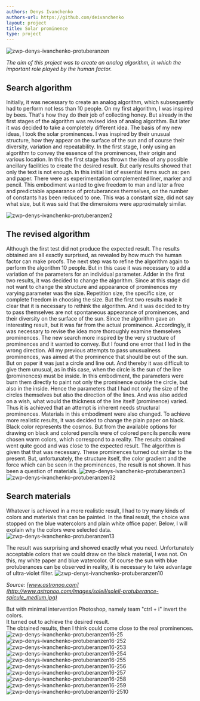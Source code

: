 ```yaml
---
authors: Denys Ivanchenko
authors-url: https://github.com/deivanchenko
layout: project
title: Solar prominence
type: project
---
```


![zwp-denys-ivanchenko-protuberanzen](splash.png)  


*The aim of this project was to create an analog algorithm, in which the important role played by the human factor.*

## Search algorithm  

Initially, it was necessary to create an analog algorithm, which subsequently had to perform not less than 10 people. On my first algorithm, I was inspired by bees. That's how they do their job of collecting honey. But already in the first stages of the algorithm was revised idea of analog algorithm. But later it was decided to take a completely different idea.
The basis of my new ideas, I took the solar prominences. I was inspired by their unusual structure, how they appear on the surface of the sun and of course their diversity, variation and repeatability.
In the first stage, I only using an algorithm to convey the essence of the prominences, their origin and various location. In this the first stage has thrown the idea of any possible ancillary facilities to create the desired result. But early results showed that only the text is not enough. In this initial list of essential items such as: pen and paper. There were as experimentation complemented liner, marker and pencil. This embodiment wanted to give freedom to man and later a free and predictable appearance of protuberances themselves, on the number of constants has been reduced to one. This was a constant size, did not say what size, but it was said that the dimensions were approximately similar.

![zwp-denys-ivanchenko-protuberanzen2](./assets/images/Protuberanzen2-thumb.png)

## The revised algorithm  

Although the first test did not produce the expected result. The results obtained are all exactly surprised, as revealed by how much the human factor can make proofs.
The next step was to refine the algorithm again to perform the algorithm 10 people. But in this case it was necessary to add a variation of the parameters for an individual parameter. Adder in the first two results, it was decided to change the algorithm. Since at this stage did not want to change the structure and appearance of prominences my varying parameter was the size. Repetition size, the specific size, or complete freedom in choosing the size. But the first two results made it clear that it is necessary to rethink the algorithm. And it was decided to try to pass themselves are not spontaneous appearance of prominences, and their diversity on the surface of the sun. Since the algorithm gave an interesting result, but it was far from the actual prominence.
Accordingly, it was necessary to revise the idea more thoroughly examine themselves prominences.
The new search more inspired by the very structure of prominences and it wanted to convey. But I found one error that I led in the wrong direction. All my previous attempts to pass unusualness prominences, was aimed at the prominence that should be out of the sun.
But on paper it was just a circle and line out. And thereby it was difficult to give them unusual, as in this case, when the circle is the sun of the line (prominences) must be inside.
In this embodiment, the parameters were burn them directly to paint not only the prominence outside the circle, but also in the inside. Hence the parameters that I had not only the size of the circles themselves but also the direction of the lines. And was also added on a wish, what would the thickness of the line itself (prominence) varied. Thus it is achieved that an attempt is inherent needs structural prominences.
Materials in this embodiment were also changed. To achieve more realistic results, it was decided to change the plain paper on black. Black color represents the cosmos. But from the available options for drawing on black and colored pencils were of colored pencils pencils were chosen warm colors, which correspond to a reality.
The results obtained went quite good and was close to the expected result.
The algorithm is given that that was necessary. These prominences turned out similar to the present. But, unfortunately, the structure itself, the color gradient and the force which can be seen in the prominences, the result is not shown. It has been a question of materials.
![zwp-denys-ivanchenko-protuberanzen3](./assets/images/Protuberanzen3-thumb.png)
![zwp-denys-ivanchenko-protuberanzen32](./assets/images/Protuberanzen32-thumb.png)

## Search materials
Whatever is achieved in a more realistic result, I had to try many kinds of colors and materials that can be painted.
In the final result, the choice was stopped on the blue watercolors and plain white office paper. Below, I will explain why the colors were selected data.
![zwp-denys-ivanchenko-protuberanzen13](./assets/images/Protuberanzen13-thumb.png)


The result was surprising and showed exactly what you need.
Unfortunately acceptable colors that we could draw on the black material, I was not.
On this, my white paper and blue watercolor.
Of course the sun with blue protuberances can be observed in reality, it is necessary to take advantage of ultra-violet filter.
![zwp-denys-ivanchenko-protuberanzen10](./assets/images/Protuberanzen10-thumb.png)

*Source: [www.astronoo.com](http://www.astronoo.com/images/soleil/soleil-protuberance-spicule_medium.jpg)*

But with minimal intervention Photoshop, namely team "ctrl + i" invert the colors.  
It turned out to achieve the desired result.  
The obtained results, then I think could come close to the real prominences.  
![zwp-denys-ivanchenko-protuberanzen16-25](./assets/images/Protuberanzen16-25-thumb.png)
![zwp-denys-ivanchenko-protuberanzen16-252](./assets/images/Protuberanzen16-252-thumb.png)
![zwp-denys-ivanchenko-protuberanzen16-253](./assets/images/Protuberanzen16-253-thumb.png)
![zwp-denys-ivanchenko-protuberanzen16-254](./assets/images/Protuberanzen16-254-thumb.png)
![zwp-denys-ivanchenko-protuberanzen16-255](./assets/images/Protuberanzen16-255-thumb.png)
![zwp-denys-ivanchenko-protuberanzen16-256](./assets/images/Protuberanzen16-256-thumb.png)
![zwp-denys-ivanchenko-protuberanzen16-257](./assets/images/Protuberanzen16-257-thumb.png)
![zwp-denys-ivanchenko-protuberanzen16-258](./assets/images/Protuberanzen16-258-thumb.png)
![zwp-denys-ivanchenko-protuberanzen16-259](./assets/images/Protuberanzen16-259-thumb.png)
![zwp-denys-ivanchenko-protuberanzen16-2510](./assets/images/Protuberanzen16-2510-thumb.png)

